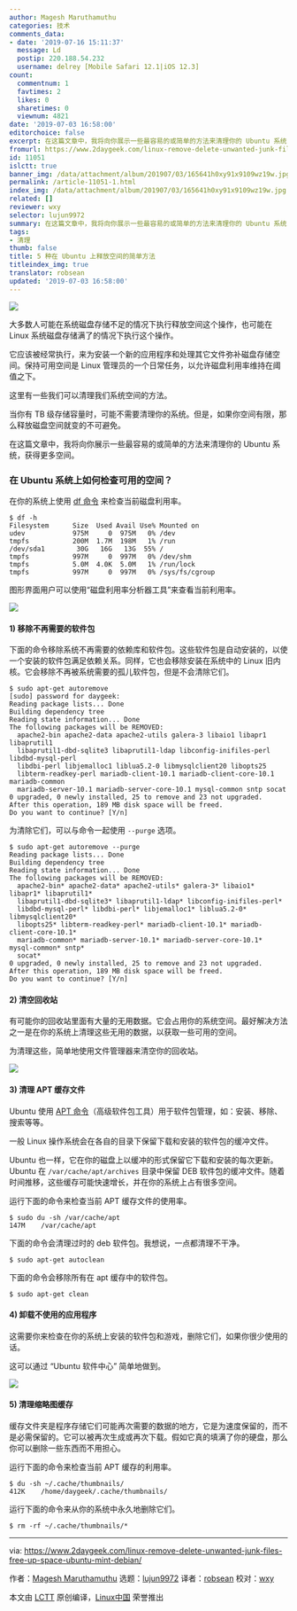 ```yaml
---
author: Magesh Maruthamuthu
categories: 技术
comments_data:
- date: '2019-07-16 15:11:37'
  message: Ld
  postip: 220.188.54.232
  username: delrey [Mobile Safari 12.1|iOS 12.3]
count:
  commentnum: 1
  favtimes: 2
  likes: 0
  sharetimes: 0
  viewnum: 4821
date: '2019-07-03 16:58:00'
editorchoice: false
excerpt: 在这篇文章中，我将向你展示一些最容易的或简单的方法来清理你的 Ubuntu 系统，获得更多空间。
fromurl: https://www.2daygeek.com/linux-remove-delete-unwanted-junk-files-free-up-space-ubuntu-mint-debian/
id: 11051
islctt: true
banner_img: /data/attachment/album/201907/03/165641h0xy91x9109wz19w.jpg
permalink: /article-11051-1.html
index_img: /data/attachment/album/201907/03/165641h0xy91x9109wz19w.jpg.thumb.jpg
related: []
reviewer: wxy
selector: lujun9972
summary: 在这篇文章中，我将向你展示一些最容易的或简单的方法来清理你的 Ubuntu 系统，获得更多空间。
tags:
- 清理
thumb: false
title: 5 种在 Ubuntu 上释放空间的简单方法
titleindex_img: true
translator: robsean
updated: '2019-07-03 16:58:00'
---
```


![](/data/attachment/album/201907/03/165641h0xy91x9109wz19w.jpg)


大多数人可能在系统磁盘存储不足的情况下执行释放空间这个操作，也可能在 Linux 系统磁盘存储满了的情况下执行这个操作。


它应该被经常执行，来为安装一个新的应用程序和处理其它文件弥补磁盘存储空间。保持可用空间是 Linux 管理员的一个日常任务，以允许磁盘利用率维持在阈值之下。


这里有一些我们可以清理我们系统空间的方法。


当你有 TB 级存储容量时，可能不需要清理你的系统。但是，如果你空间有限，那么释放磁盘空间就变的不可避免。


在这篇文章中，我将向你展示一些最容易的或简单的方法来清理你的 Ubuntu 系统，获得更多空间。


### 在 Ubuntu 系统上如何检查可用的空间？


在你的系统上使用 [df 命令](https://www.2daygeek.com/how-to-check-disk-space-usage-using-df-command/) 来检查当前磁盘利用率。



```
$ df -h
Filesystem      Size  Used Avail Use% Mounted on
udev            975M     0  975M   0% /dev
tmpfs           200M  1.7M  198M   1% /run
/dev/sda1        30G   16G   13G  55% /
tmpfs           997M     0  997M   0% /dev/shm
tmpfs           5.0M  4.0K  5.0M   1% /run/lock
tmpfs           997M     0  997M   0% /sys/fs/cgroup
```

图形界面用户可以使用“磁盘利用率分析器工具”来查看当前利用率。


![](/data/attachment/album/201907/03/165839ze2w4dww5webx322.jpg)


#### 1) 移除不再需要的软件包


下面的命令移除系统不再需要的依赖库和软件包。这些软件包是自动安装的，以使一个安装的软件包满足依赖关系。同样，它也会移除安装在系统中的 Linux 旧内核。它会移除不再被系统需要的孤儿软件包，但是不会清除它们。



```
$ sudo apt-get autoremove
[sudo] password for daygeek:
Reading package lists... Done
Building dependency tree
Reading state information... Done
The following packages will be REMOVED:
  apache2-bin apache2-data apache2-utils galera-3 libaio1 libapr1 libaprutil1
  libaprutil1-dbd-sqlite3 libaprutil1-ldap libconfig-inifiles-perl libdbd-mysql-perl
  libdbi-perl libjemalloc1 liblua5.2-0 libmysqlclient20 libopts25
  libterm-readkey-perl mariadb-client-10.1 mariadb-client-core-10.1 mariadb-common
  mariadb-server-10.1 mariadb-server-core-10.1 mysql-common sntp socat
0 upgraded, 0 newly installed, 25 to remove and 23 not upgraded.
After this operation, 189 MB disk space will be freed.
Do you want to continue? [Y/n]
```

为清除它们，可以与命令一起使用 `--purge` 选项。



```
$ sudo apt-get autoremove --purge
Reading package lists... Done
Building dependency tree
Reading state information... Done
The following packages will be REMOVED:
  apache2-bin* apache2-data* apache2-utils* galera-3* libaio1* libapr1* libaprutil1*
  libaprutil1-dbd-sqlite3* libaprutil1-ldap* libconfig-inifiles-perl*
  libdbd-mysql-perl* libdbi-perl* libjemalloc1* liblua5.2-0* libmysqlclient20*
  libopts25* libterm-readkey-perl* mariadb-client-10.1* mariadb-client-core-10.1*
  mariadb-common* mariadb-server-10.1* mariadb-server-core-10.1* mysql-common* sntp*
  socat*
0 upgraded, 0 newly installed, 25 to remove and 23 not upgraded.
After this operation, 189 MB disk space will be freed.
Do you want to continue? [Y/n]
```

#### 2) 清空回收站


有可能你的回收站里面有大量的无用数据。它会占用你的系统空间。最好解决方法之一是在你的系统上清理这些无用的数据，以获取一些可用的空间。


为清理这些，简单地使用文件管理器来清空你的回收站。


![](/data/attachment/album/201907/03/165840f5pzorzodkysr5l5.jpg)


#### 3) 清理 APT 缓存文件


Ubuntu 使用 [APT 命令](https://www.2daygeek.com/apt-command-examples-manage-packages-debian-ubuntu-systems/)（高级软件包工具）用于软件包管理，如：安装、移除、搜索等等。


一般 Linux 操作系统会在各自的目录下保留下载和安装的软件包的缓冲文件。


Ubuntu 也一样，它在你的磁盘上以缓冲的形式保留它下载和安装的每次更新。Ubuntu 在 `/var/cache/apt/archives` 目录中保留 DEB 软件包的缓冲文件。随着时间推移，这些缓存可能快速增长，并在你的系统上占有很多空间。


运行下面的命令来检查当前 APT 缓存文件的使用率。



```
$ sudo du -sh /var/cache/apt
147M    /var/cache/apt
```

下面的命令会清理过时的 deb 软件包。我想说，一点都清理不干净。



```
$ sudo apt-get autoclean
```

下面的命令会移除所有在 apt 缓存中的软件包。



```
$ sudo apt-get clean
```

#### 4) 卸载不使用的应用程序


这需要你来检查在你的系统上安装的软件包和游戏，删除它们，如果你很少使用的话。


这可以通过 “Ubuntu 软件中心” 简单地做到。


![](/data/attachment/album/201907/03/165841tt6tx399okq688qi.jpg)


#### 5) 清理缩略图缓存


缓存文件夹是程序存储它们可能再次需要的数据的地方，它是为速度保留的，而不是必需保留的。它可以被再次生成或再次下载。假如它真的填满了你的硬盘，那么你可以删除一些东西而不用担心。


运行下面的命令来检查当前 APT 缓存的利用率。



```
$ du -sh ~/.cache/thumbnails/
412K    /home/daygeek/.cache/thumbnails/
```

运行下面的命令来从你的系统中永久地删除它们。



```
$ rm -rf ~/.cache/thumbnails/*
```



---


via: <https://www.2daygeek.com/linux-remove-delete-unwanted-junk-files-free-up-space-ubuntu-mint-debian/>


作者：[Magesh Maruthamuthu](https://www.2daygeek.com/author/magesh/) 选题：[lujun9972](https://github.com/lujun9972) 译者：[robsean](https://github.com/robsean) 校对：[wxy](https://github.com/wxy)


本文由 [LCTT](https://github.com/LCTT/TranslateProject) 原创编译，[Linux中国](https://linux.cn/) 荣誉推出